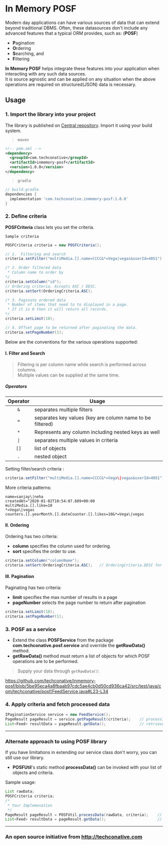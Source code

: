 # In Memory POSF

Modern day applications can have various sources of data that can extend beyond traditional DBMS. Often, these datasources don't include any advanced features that a typical ORM provides, such as: (**POSF**)
- **P**agination
- **O**rdering
- **S**earching, and 
- **F**iltering 

**In Memory POSF** helps integrate these features into your application when interacting with any such data sources.  
It is source agnostic and can be applied on any situation when the above operations are required on structured(JSON) data is 
necessary.

## Usage

### 1. Import the library into your project

The library is published on [Central repository](https://search.maven.org/artifact/com.techconative/inmemory-posf/1.0.0/jar). 
Import it using your build system.  

> `maven`

```xml
<!-- pom.xml -->
<dependency>
  <groupId>com.techconative</groupId>
  <artifactId>inmemory-posf</artifactId>
  <version>1.0.0</version>
</dependency>
```
> `gradle`

```gradle
// build.gradle
dependencies {
  implementation 'com.techconative.inmemory-posf:1.0.0'
}
```


### 2. Define criteria

**POSFCriteria** class lets you set the criteria.  

`Sample criteria`
```java
POSFCriteria criteria = new POSFCriteria();

// 1.  Filtering and search
criteria.setFilter("multiMedia.[].name=CCCC&*=Vega|vegas&userId=4051");

/* 2. Order filtered data
 * Column name to order by
*/ 
criteria.setColumn("id");
// Ordering criteria. Accepts ASC / DESC.
criteria.setSort(OrderingCriteria.ASC);

/* 3. Paginate ordered data
 * Number of items that need to to displayed in a page. 
 * If it is 0 then it will return all records.
*/  
criteria.setLimit(10);

// 4. Offset page to be returned after paginating the data.
criteria.setPageNumber(1);
```


Below are the conventions for the various operations supported:

#### I. Filter and Search

> Filtering is per column name while search is performed across columns.  
> Multiple values can be supplied at the same time.

##### Operators

| Operator  | Usage     |
|:--:       | --        |
| `&`       | separates multiple filters    |
| `=`       | separates key values (key are column name to be filtered)  |
| `*`       | Represents any column including nested keys as well     |
| `\|`       | separates multiple values in criteria     |
| `[]`      | list of objects |
| `.`       | nested object   |


Setting filter/search criteria :
```java
criteria.setFilter("multiMedia.[].name=CCCC&*=Vega\|vegas&userId=4051");
```

More criteria patterns:
```cucumber
name=sanjay\|neha  
createdAt="2020-01-02T10:54:07.609+00:00  
multiMedia.[].like=10  
*=Vega\|vegas  
counters.[].yearMonth.[].dateCounter.[].likes=10&*=Vega\|vegas  
```

#### II. Ordering

Ordering has two criteria:
- **column** specifies the column used for ordering.
- **sort** specifies the order to use.

```java
criteria.setColumn("columnName");
criteria.setSort(OrderingCriteria.ASC);   // OrderingCriteria.DESC for descending
```


#### III. Pagination

Paginating has two criteria:
- **limit** specifies the max number of results in a page
- **pageNumber** selects the page number to return after pagination

```java
criteria.setLimit(10);
criteria.setPageNumber(1);
``` 


### 3. POSF as a service

- Extend the class **POSFService** from the package **com.techconative.posf.service** and override the **getRawData()**  method. 
- **getRawData()** method must return a list of objects for which POSF operations are to be performed. 

> Supply your data through `getRawData()`:

https://github.com/techconative/inmemory-posf/blob/5be95eca4a8fbaab97cdc5ae4cb0d50cd936ca42/src/test/java/com/techconative/posf/FeedService.java#L23-L34


### 4. Apply criteria and fetch processed data

```java
IPaginationService service = new FeedService();
PageResult pageResult = service.getPageResult(criteria);    // processing data with defined criteria
List<Feed> resultData = pageResult.getData();               // retrieve processed data
```

---
### Alternate approach to using POSF library

If you have limitations in extending our service class don't worry, you can still use our library. 

- **POSFUtil**'s static method **processData()** can be invoked with your list of objects and criteria.

Sample usage:

```java
List rawData;
POSFCriteria criteria;
/*
 * Your Implemenation
 */
PageResult pageResult = POSFUtil.processData(rawData, criteria);    // processing data with defined criteria
List<Feed> resultData = pageResult.getData();                       // retrieve processed data
```
---
### An open source initiative from http://techconative.com
